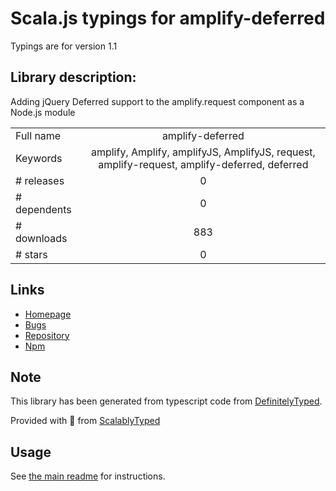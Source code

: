 
# Scala.js typings for amplify-deferred

Typings are for version 1.1

## Library description:
Adding jQuery Deferred support to the amplify.request component as a Node.js module

|                    |                 |
| ------------------ | :-------------: |
| Full name          | amplify-deferred |
| Keywords           | amplify, Amplify, amplifyJS, AmplifyJS, request, amplify-request, amplify-deferred, deferred |
| # releases         | 0 |
| # dependents       | 0 |
| # downloads        | 883 |
| # stars            | 0 |

## Links
- [Homepage](https://github.com/laurentiustamate94/amplify-deferred)
- [Bugs](https://github.com/laurentiustamate94/amplify-deferred/issues)
- [Repository](https://github.com/laurentiustamate94/amplify-deferred)
- [Npm](https://www.npmjs.com/package/amplify-deferred)
    


## Note
This library has been generated from typescript code from [DefinitelyTyped](https://definitelytyped.org).

Provided with :purple_heart: from [ScalablyTyped](https://github.com/oyvindberg/ScalablyTyped)

## Usage
See [the main readme](../../readme.md) for instructions.


